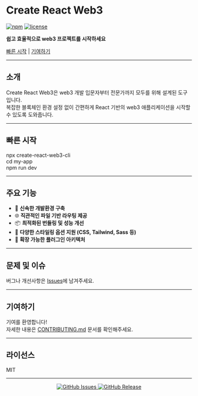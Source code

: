 <h1 align="left">Create React Web3</h1>

[![npm](https://img.shields.io/npm/v/create-react-web3-cli)](https://www.npmjs.com/package/create-react-web3-cli)
[![license](https://img.shields.io/npm/l/create-react-web3-cli)](https://github.com/gk7734/create-react-web3/blob/main/LICENSE)

<b>쉽고 효율적으로 web3 프로젝트를 시작하세요</b>

[빠른 시작](#quick-start) | [기여하기](#contributing)

---

## 소개

Create React Web3은 web3 개발 입문자부터 전문가까지 모두를 위해 설계된 도구입니다.  
복잡한 블록체인 환경 설정 없이 간편하게 React 기반의 web3 애플리케이션을 시작할 수 있도록 도와줍니다.

---

## 빠른 시작

npx create-react-web3-cli  
cd my-app  
npm run dev

---

## 주요 기능

- 🚀 **신속한 개발환경 구축**
- 🌐 **직관적인 파일 기반 라우팅 제공**
- 📦 **최적화된 번들링 및 성능 개선**
- 🎨 **다양한 스타일링 옵션 지원 (CSS, Tailwind, Sass 등)**
- 🔌 **확장 가능한 플러그인 아키텍처**

---

## 문제 및 이슈

버그나 개선사항은 [Issues](https://github.com/gk7734/create-react-web3/issues)에 남겨주세요.

---

## 기여하기

기여를 환영합니다!  
자세한 내용은 [CONTRIBUTING.md](./CONTRIBUTING.md) 문서를 확인해주세요.

---

## 라이선스

MIT

---

<p align="center">
  <a href="https://github.com/gk7734/create-react-web3/issues">
    <img src="https://img.shields.io/github/issues/gk7734/create-react-web3" alt="GitHub Issues" />
  </a>
  <a href="https://github.com/gk7734/create-react-web3/releases">
    <img src="https://img.shields.io/github/release/gk7734/create-react-web3" alt="GitHub Release" />
  </a>
</p>
